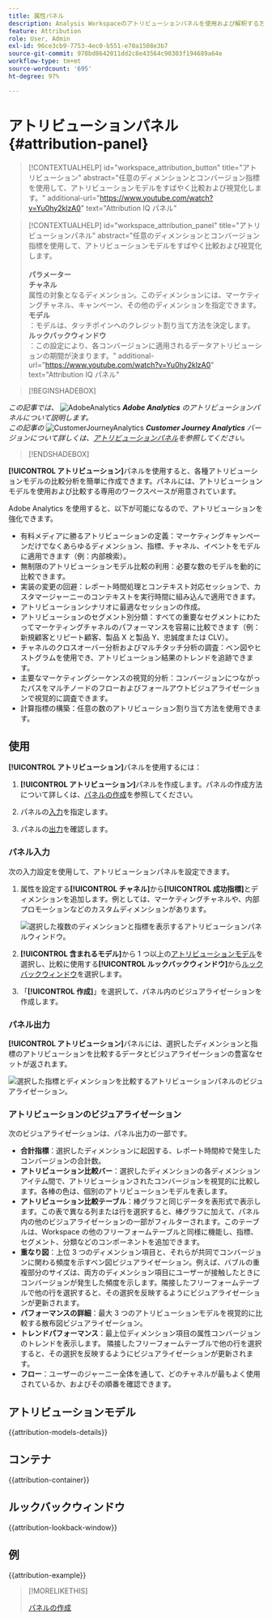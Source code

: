 ```yaml
---
title: 属性パネル
description: Analysis Workspaceのアトリビューションパネルを使用および解釈する方法について説明します。
feature: Attribution
role: User, Admin
exl-id: 96ce3cb9-7753-4ec0-b551-e70a1508e3b7
source-git-commit: 978bd8642011dd2c8e43564c90303f194689a64e
workflow-type: tm+mt
source-wordcount: '695'
ht-degree: 97%

---
```


# アトリビューションパネル {#attribution-panel}

<!-- markdownlint-disable MD034 -->

>[!CONTEXTUALHELP]
>id="workspace_attribution_button"
>title="アトリビューション"
>abstract="任意のディメンションとコンバージョン指標を使用して、アトリビューションモデルをすばやく比較および視覚化します。"
>additional-url="https://www.youtube.com/watch?v=Yu0hy2klzA0" text="Attribution IQ パネル"

>[!CONTEXTUALHELP]
>id="workspace_attribution_panel"
>title="アトリビューションパネル"
>abstract="任意のディメンションとコンバージョン指標を使用して、アトリビューションモデルをすばやく比較および視覚化します。<br/><br/>**パラメーター&#x200B;**<br/>**チャネル**<br/>&#x200B;属性の対象となるディメンション。このディメンションには、マーケティングチャネル、キャンペーン、その他のディメンションを指定できます。<br/>**モデル**<br/>：モデルは、タッチポインへのクレジット割り当て方法を決定します。<br/>**ルックバックウィンドウ**<br/>：この設定により、各コンバージョンに適用されるデータアトリビューションの期間が決まります。"
>additional-url="https://www.youtube.com/watch?v=Yu0hy2klzA0" text="Attribution IQ パネル"

<!-- markdownlint-enable MD034 -->

>[!BEGINSHADEBOX]

_この記事では、_ ![AdobeAnalytics](/help/assets/icons/AdobeAnalytics.svg) _&#x200B;**Adobe Analytics** のアトリビューションパネルについて説明します。_<br/>_この記事の_ ![CustomerJourneyAnalytics](/help/assets/icons/CustomerJourneyAnalytics.svg) _&#x200B;**Customer Journey Analytics** バージョンについて詳しくは、[アトリビューションパネル](https://experienceleague.adobe.com/ja/docs/analytics-platform/using/cja-workspace/panels/attribution)を参照してください。_

>[!ENDSHADEBOX]

**[!UICONTROL アトリビューション]**&#x200B;パネルを使用すると、各種アトリビューションモデルの比較分析を簡単に作成できます。パネルには、アトリビューションモデルを使用および比較する専用のワークスペースが用意されています。

Adobe Analytics を使用すると、以下が可能になるので、アトリビューションを強化できます。

* 有料メディアに勝るアトリビューションの定義：マーケティングキャンペーンだけでなくあらゆるディメンション、指標、チャネル、イベントをモデルに適用できます（例：内部検索）。
* 無制限のアトリビューションモデル比較の利用：必要な数のモデルを動的に比較できます。
* 実装の変更の回避：レポート時間処理とコンテキスト対応セッションで、カスタマージャーニーのコンテキストを実行時間に組み込んで適用できます。
* アトリビューションシナリオに最適なセッションの作成。
* アトリビューションのセグメント別分類：すべての重要なセグメントにわたってマーケティングチャネルのパフォーマンスを容易に比較できます（例：新規顧客とリピート顧客、製品 X と製品 Y、忠誠度または CLV）。
* チャネルのクロスオーバー分析およびマルチタッチ分析の調査：ベン図やヒストグラムを使用でき、アトリビューション結果のトレンドを追跡できます。
* 主要なマーケティングシーケンスの視覚的分析：コンバージョンにつながったパスをマルチノードのフローおよびフォールアウトビジュアライゼーションで視覚的に調査できます。
* 計算指標の構築：任意の数のアトリビューション割り当て方法を使用できます。

## 使用

**[!UICONTROL アトリビューション]**&#x200B;パネルを使用するには：

1. **[!UICONTROL アトリビューション]**&#x200B;パネルを作成します。パネルの作成方法について詳しくは、[パネルの作成](panels.md#create-a-panel)を参照してください。

1. パネルの[入力](#panel-input)を指定します。

1. パネルの[出力](#panel-output)を確認します。

### パネル入力

次の入力設定を使用して、アトリビューションパネルを設定できます。

1. 属性を設定する&#x200B;**[!UICONTROL チャネル]**&#x200B;から&#x200B;**[!UICONTROL 成功指標]**&#x200B;とディメンションを追加します。例としては、マーケティングチャネルや、内部プロモーションなどのカスタムディメンションがあります。

   ![選択した複数のディメンションと指標を表示するアトリビューションパネルウィンドウ。](assets/attribution-panel.png)

1. **[!UICONTROL 含まれるモデル]**&#x200B;から 1 つ以上の[アトリビューションモデル](#attribution-models)を選択し、比較に使用する&#x200B;**[!UICONTROL ルックバックウィンドウ]**&#x200B;から[ルックバックウィンドウ](#lookback-window)を選択します。

1. 「**[!UICONTROL 作成]**」を選択して、パネル内のビジュアライゼーションを作成します。

### パネル出力

**[!UICONTROL アトリビューション]**&#x200B;パネルには、選択したディメンションと指標のアトリビューションを比較するデータとビジュアライゼーションの豊富なセットが返されます。

![選択した指標とディメンションを比較するアトリビューションパネルのビジュアライゼーション。](assets/attr_panel_vizs.png)

### アトリビューションのビジュアライゼーション

次のビジュアライゼーションは、パネル出力の一部です。

* **合計指標**：選択したディメンションに起因する、レポート時間枠で発生したコンバージョンの合計数。
* **アトリビューション比較バー**：選択したディメンションの各ディメンションアイテム間で、アトリビューションされたコンバージョンを視覚的に比較します。各棒の色は、個別のアトリビューションモデルを表します。
* **アトリビューション比較テーブル**：棒グラフと同じデータを表形式で表示します。この表で異なる列または行を選択すると、棒グラフに加えて、パネル内の他のビジュアライゼーションの一部がフィルターされます。このテーブルは、Workspace の他のフリーフォームテーブルと同様に機能し、指標、セグメント、分類などのコンポーネントを追加できます。
* **重なり図**：上位 3 つのディメンション項目と、それらが共同でコンバージョンに関わる頻度を示すベン図ビジュアライゼーション。例えば、バブルの重複部分のサイズは、両方のディメンション項目にユーザーが接触したときにコンバージョンが発生した頻度を示します。隣接したフリーフォームテーブルで他の行を選択すると、その選択を反映するようにビジュアライゼーションが更新されます。
* **パフォーマンスの詳細**：最大 3 つのアトリビューションモデルを視覚的に比較する散布図ビジュアライゼーション。
* **トレンドパフォーマンス**：最上位ディメンション項目の属性コンバージョンのトレンドを表示します。 隣接したフリーフォームテーブルで他の行を選択すると、その選択を反映するようにビジュアライゼーションが更新されます。
* **フロー**：ユーザーのジャーニー全体を通して、どのチャネルが最もよく使用されているか、およびその順番を確認できます。

## アトリビューションモデル

{{attribution-models-details}}

## コンテナ

{{attribution-container}}

## ルックバックウィンドウ

{{attribution-lookback-window}}

## 例

{{attribution-example}}

>[!MORELIKETHIS]
>
> [パネルの作成](/help/analyze/analysis-workspace/c-panels/panels.md#create-a-panel)
>

<!--
# Attribution panel

The [!UICONTROL Attribution] panel is an easy way to build an analysis comparing various attribution models. It is a feature in [Attribution](/help/analyze/analysis-workspace/attribution/overview.md) that gives you a dedicated workspace to use and compare attribution models.

>[!VIDEO](https://video.tv.adobe.com/v/23139/?quality=12)

## Create an attribution panel

1. Click the panel icon on the left.
1. Drag the [!UICONTROL Attribution] panel into your Analysis Workspace Project.

   ![New attribution panel](assets/Attribution_Panel_1.png)

1. Add a metric that you want to attribute and add any dimension to attribute against. Examples include Marketing Channels or custom dimensions, such as internal promotions.

   ![Select dimension and metric](assets/attribution_panel2.png)

1. Select the [attribution models and lookback window](../attribution/models.md) you want to compare.

1. The Attribution panel returns a rich set of data and visualizations that compare attribution for the selected dimension and metric.

   ![Attribution visualizations](assets/attr_panel_vizs.png)

## Attribution visualizations

* **Total metric**: The total number of conversions that occurred over the reporting time window. These are the conversions that are attributed across the dimension that you selected.
* **Attribution Comparison Bar**: Visually compares the attributed conversions across each of the dimension items from your selected dimension. Each bar color represents a distinct attribution model.
* **Attribution Comparison Table**: Shows the same data as the bar chart, represented as a table. Selecting different columns or rows in this table filters the bar chart as well as several of the other visualizations in the panel. This table acts similar to any other Freeform Table in Workspace - allowing you to add components such as metrics, segments, or breakdowns.
* **Overlap Diagram**: A Venn Diagram showing the top three dimension items and how often they participate jointly in a conversion. For example, the size of the bubble overlap indicates how often conversions occurred when a visitor was exposed to both dimension items. Selecting other rows in the adjacent Freeform table updates the visualization to reflect your selection.
* **Performance Detail**: Lets you to compare up to three attribution models visually using a scatter plot.
* **Trended Performance**: By default, shows the conversion performance trend by attribution model for the first dimension listed in the adjacent Freeform table. You can select different dimension rows in the Freeform table to show the trend for the selected dimensions (such as Total Revenue for each attribution model for Social Campaigns and Paid Search). Alternately, you can select cells in the columns for any metric and attribution type combinations in the Freeform table to see the trended performance by dimension value for the specified attribution models (such as Total Revenue by Marketing Channel using Last Touch and First Touch attribution).
* **Flow**: Lets you see which channels are interacted with most commonly, and in what order across a visitor's journey.

-->